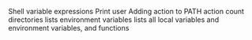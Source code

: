 Shell variable expressions
Print user
Adding action to PATH action
count directories
lists environment variables
lists all local variables and environment variables, and functions
